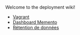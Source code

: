 Welcome to the deployment wiki!

- [Vagrant](https://github.com/Ynov-Monitoring/deployment/wiki/Vagrant)
- [Dashboard Memento](https://github.com/Ynov-Monitoring/deployment/wiki/Ajout-de-dashboard)
- [Rétention de données](https://github.com/Ynov-Monitoring/deployment/wiki/Retention-de-donn%C3%A9es)